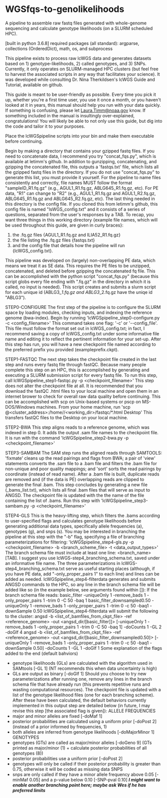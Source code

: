 # WGSfqs-to-genolikelihoods
A pipeline to assemble raw fastq files generated with whole-genome sequencing and calculate genotype likelihoods (on a SLURM scheduled HPC).

[built in python 3.6.8]
required packages (all standard): argparse, collections (OrderedDict), math, os, and subprocess

This pipeline exists to process raw lcWGS data and generates datasets based on 1) genotype-likelihoods, 2) called genotypes, and 3) SNPs. Currently, it only operates on SLURM-managed HPC clusters (but feel free to harvest the associated scripts in any way that facilitates your science). It was developed while consulting Dr. Nina Therkildsen's lcWGS Guide and Tutorial, available on github.

This guide is meant to be user-friendly as possible. Every time you pick it up, whether you're a first time user, you use it once a month, or you haven't looked at it in years, this manual should help you run with your data quickly. If something is confusing, please let Laura.Timm@noaa.gov know. If something included in the manual is insultingly over-explained, congratulations! You will likely be able to not only use this guide, but dig into the code and tailor it to your purposes.

Place the lcWGSpipeline scripts into your bin and make them executable before continuing.

Begin by making a directory that contains your gzipped fastq files. If you need to concatenate data, I recommend you try "concat_fqs.py", which is available at letimm's github. In addition to gunzipping, concatenating, and gzipping the concatenated file, this outputs a 'fastqs.txt' file, which lists all the gzipped fastq files in the directory. If you do not use "concat_fqs.py" to generate this list, you must provide it yourself. For the pipeline to name files consistently and correctly, file names MUST follow the format "sampleID_R1.fq.gz" (e.g., AGUL1_R1.fq.gz, ABLG645_R1.fq.gz, etc). For PE data, "R1" can change to "R2" (e.g., AGUL1_R1.fq.gz and AGUL1_R2.fq.gz, ABLG645_R1.fq.gz and ABLG645_R2.fq.gz, etc). The last thing needed in this directory is the config file. If you cloned this from letimm's github, this config file is named "lsWGS_config.txt" and it consists of a series of questions, separated from the user's responses by a TAB.
To recap, you want three things in this working directory {example file names, which will be used throughout this guide, are given in curly braces}:
1) the .fq.gz files {AGUL1_R1.fq.gz and ILIA52_R1.fq.gz}
2) the file listing the .fq.gz files {fastqs.txt}
3) and the config file that details how the pipeline will run {lcWGS_config.txt}.

This pipeline was developed on (largely) non-overlapping PE data, which means we treat it as SE data. This requires the PE files to be unzipped, concatenated, and deleted before gzipping the concatenated fq file. This can be accomplished with the python script "concat_fqs.py" (because this script globs every file ending with ".fq.gz" in the directory in which it is called, no input is needed). This script creates and submits a slurm script for each unique id (ABLG3_*_1.fq.gz and ABLG3_*_2.fq.gz have the uniqe id "ABLG3").

STEP0-CONFIGURE
The first step of the pipeline is to configure the SLURM space by loading modules, checking inputs, and indexing the reference genome (bwa-index).
Begin by running 'lcWGSpipeline_step0-configure.py -c <config_filename>'
This command takes one flag: '-c' or '--config_file'. This file must follow the format set out in lcWGS_config.txt; in fact, I recommend saving a copy of lcWGS_config.txt under some informative file name and editing it to reflect the pertinent information for your set-up.
After this step has run, you will have a new checkpoint file named according to the preferred prefix you provided (exampleprefix.ckpt).

STEP1-FASTQC
The next step takes the checkpoint file created in the last step and runs every fastq file through fastQC. Because many people complete this step on an HPC, this is accomplished by generating and executing a SLURM submission script for every fastq file. 
To run this step, call lcWGSpipeline_step1-fastqc.py -p <checkpoint_filename>'
This step does not alter the checkpoint file at all. 
It is recommended that you download the fastQC .html files to your local machine and open them in an internet brower to check for overall raw data quality before continuing. This can be accomplished with scp on Unix-based systems or pscp on MS-DOS/Windows machines. From your home machine, run 'scp <username>@<cluster_address>:/home/<username>/<working_dir>/fastqc/*.html Desktop'
This transfers fastQC files to the Desktop on your local machine.

STEP2-BWA
This step aligns reads to a reference genome, which was indexed in step 0. It adds the output .sam file names to the checkpoint file.
It is run with the command 'lcWGSpipeline_step2-bwa.py -p <checkpoint_filename>'

STEP3-SAMBAM
The SAM step runs the aligned reads through SAMTOOLS: 'fixmate' cleans up the read pairings and flags from BWA; a pair of 'view' statements converts the .sam file to a .bam file and filters the .bam file for non-unique and poor quality mappings; and 'sort' sorts the read pairings by coordinate (instead of read name). After a .bam file is built, duplicate reads are removed and (if the data is PE) overlapping reads are clipped to generate the final .bam. This step concludes by generating a new file (<prefix>_bams_list.txt), which lists all final .bam files that will serve as input to ANGSD. The checkpoint file is updated with the the name of the file containing the list of .bams. 
Run this step with 'lcWGSpipeline_step3-sambam.py -p <checkpoint_filename>'

STEP4-GLS
This is the heavy-lifting step, which filters the .bams according to user-specified flags and calculates genotype likelihoods before generating additional data types, specifically allele frequencies (a), genotypes (g), and snps (s). You may be interested in branching the pipeline at this step with the "-b" flag, specifying a file of branching parameterizations for filtering: 'lcWGSpipeline_step4-gls.py -p <checkpoint_filename> -b <branch_scheme_file> -t <data_output_types>'
The branch schema file must include at least one line: <branch_name>[TAB]<arguments to pass>. I suggest you use lcWGS-step4_branching_schema.txt, saved under an informative file name. The three parameterizations in lcWGS-step4_branching_schema.txt serve as useful starting places (although, if you have PE data, add "-only_proper_pairs 1" to each line) and lines can be added as needed. lcWGSpipeline_step4-filterdata generates and submits ANGSD commands to the HPC, so any line in the branch schema file will be added like so (in the example below, see arguments found within []):
If the branch schema file reads:
basic_filter	-uniqueOnly 1 -remove_bads 1 -only_proper_pairs 1 -trim 0 -C 50 -baq 1
basic_filter_downsampled0.50	-uniqueOnly 1 -remove_bads 1 -only_proper_pairs 1 -trim 0 -c 50 -baq1 -downSample 0.50
lcWGSpipeline_step4-filterdata will submit the following to the cluster:
angsd -b <list_of_bamfiles_from_ckpt_file> -ref <reference_genome> -out <angsd_dir/[basic_filter]]> [-uniqueOnly 1 -remove_bads 1 -only_proper_pairs 1 -trim 0 -C 50 -baq 1] -doCounts 1 -GL 2 -doGlf 4
angsd -b <list_of_bamfiles_from_ckpt_file> -ref <reference_genome> -out <angsd_dir/[basic_filter_downsampled0.50]> [-uniqueOnly 1 -remove_bads 1 -only_proper_pairs 1 -trim 0 -c 50 -baq1 -downSample 0.50] -doCounts 1 -GL 1 -doGlf 1
Some explanation of the flags added to the end (default bahviors)
+ genotype likelihoods (GLs) are calculated with the algorithm used in SAMtools [-GL 1] (NT recommends this when data uncertainty is high)
+ GLs are output as binary [-doGlf 1]
Should you choose to try new parameterizations after running one, remove any lines in the branch schema file that have already run (this prevents repetitive runs and wasting computational resources).
The checkpoint file is updated with a list of the genotype likelihood files (one for each branching scheme).
After these have been calculated, the default behaviors currently implemented in this output step are detailed below (in future, I may revise this step [the associated flag is given]):
ALLELE FREQUENCIES
+ major and minor alleles are fixed [-doMaf 1]
+ posterior probabilities are calculated using a uniform prior [-doPost 2] (instead of a prior informed by frequencies, 1)
+ both alleles are inferred from genotype likelihoods [-doMajorMinor 1]
GENOTYPES
+ genotypes (GTs) are called as major/minor alleles [-doGeno 9] (GTs printed as major/minor (1) + calculate posterior probabilities of all genotypes (8))
+ posterior probabilities use a uniform prior [-doPost 2]
+ genotypes will only be called if their posterior probability is greater than 0.75, otherwise it will be coded as missing data
SNPS
+ snps are only called if they have a minor allele frequency above 0.05 [-minMaf 0.05] and a p-value below 0.10 [-SNP-pval 0.10]
***I might want to enable another branching point here; maybe ask Wes if he has preferred limits***

